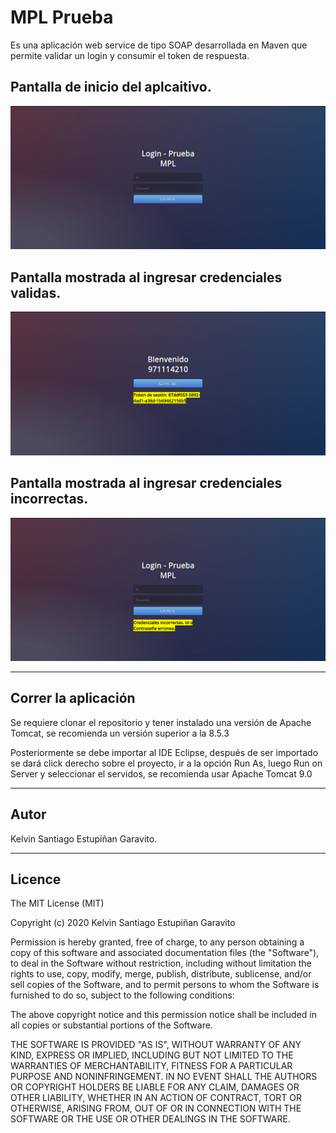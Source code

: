 # MPL Prueba
Es una aplicación web service de tipo SOAP desarrollada en Maven que permite validar un login y consumir el token de respuesta.

## Pantalla de inicio del aplcaitivo.


![Inicio](https://raw.githubusercontent.com/LordExodia/MPL_Login/master/login.png)

## Pantalla mostrada al ingresar credenciales validas.


![Login Exitoso](https://raw.githubusercontent.com/LordExodia/MPL_Login/master/nuevologinexitoso.png)

## Pantalla mostrada al ingresar credenciales incorrectas.


![Login Fallido](https://raw.githubusercontent.com/LordExodia/MPL_Login/master/loginfallido.png)

<hr>

## Correr la aplicación

Se requiere clonar el repositorio y tener instalado una versión de Apache Tomcat, se recomienda un versión superior a la 8.5.3

Posteriormente se debe importar al IDE Eclipse, después de ser importado se dará click derecho sobre el proyecto, ir a la opción Run As, luego Run on Server y seleccionar el servidos, se recomienda usar Apache Tomcat 9.0

<hr>

## Autor

Kelvin Santiago Estupiñan Garavito.


<hr>

<h2>Licence</h2>
<p>The MIT License (MIT)</p>
<p>Copyright (c) 2020 Kelvin Santiago Estupiñan Garavito</p>
<p>Permission is hereby granted, free of charge, to any person obtaining a copy of this software and associated documentation files (the "Software"), to deal in the Software without restriction, including without limitation the rights to use, copy, modify, merge, publish, distribute, sublicense, and/or sell copies of the Software, and to permit persons to whom the Software is furnished to do so, subject to the following conditions:</p>
<p>The above copyright notice and this permission notice shall be included in all copies or substantial portions of the Software.</p>
<p>THE SOFTWARE IS PROVIDED "AS IS", WITHOUT WARRANTY OF ANY KIND, EXPRESS OR IMPLIED, INCLUDING BUT NOT LIMITED TO THE WARRANTIES OF MERCHANTABILITY, FITNESS FOR A PARTICULAR PURPOSE AND NONINFRINGEMENT. IN NO EVENT SHALL THE AUTHORS OR COPYRIGHT HOLDERS BE LIABLE FOR ANY CLAIM, DAMAGES OR OTHER LIABILITY, WHETHER IN AN ACTION OF CONTRACT, TORT OR OTHERWISE, ARISING FROM, OUT OF OR IN CONNECTION WITH THE SOFTWARE OR THE USE OR OTHER DEALINGS IN THE SOFTWARE.</p>
